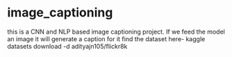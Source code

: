 # image_captioning
this is a CNN and NLP based image captioning project. If we feed the model an image it will generate a caption for it
find the dataset here- kaggle datasets download -d adityajn105/flickr8k
